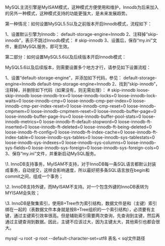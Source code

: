 MySQL主流引擎是MyISAM模式，这种模式方便使用和维护，Innodb为后来加入的另外一种模式，这种模式支持的功能更强大，是未来发展趋势。 



第一种情况：如何设置MySQL5.5以及之前版本开启Innodb模式，流程如下：

1、设置默认引擎为Innodb：
default-storage-engine=Innodb
2、注释掉“skip-innodb”，表示不跳过Innodb模式：
\# skip-innodb
3、设置后，保存“my.ini”文件，重启MySQL服务，即可生效。

第二部分：如何设置MySQL5.6以及后续版本开启Innodb模式：

MySQL5.6以及后续版本，则需要设置多个地方才行，请参见如下设置流程：

1、设置“default-storage-engine”，并添加如下代码，参见：
default-storage-engine=Innodb
default-tmp-storage-engine=Innodb
2、找到“skip-innodb”，注释掉，并删除如下代码（如果没有，则无需处理）：
\# skip-innodb
loose-skip-innodb
loose-innodb-trx=0
loose-innodb-locks=0
loose-innodb-lock-waits=0
loose-innodb-cmp=0
loose-innodb-cmp-per-index=0
loose-innodb-cmp-per-index-reset=0
loose-innodb-cmp-reset=0
loose-innodb-cmpmem=0
loose-innodb-cmpmem-reset=0
loose-innodb-buffer-page=0
loose-innodb-buffer-page-lru=0
loose-innodb-buffer-pool-stats=0
loose-innodb-metrics=0
loose-innodb-ft-default-stopword=0
loose-innodb-ft-inserted=0
loose-innodb-ft-deleted=0
loose-innodb-ft-being-deleted=0
loose-innodb-ft-config=0
loose-innodb-ft-index-cache=0
loose-innodb-ft-index-table=0
loose-innodb-sys-tables=0
loose-innodb-sys-tablestats=0
loose-innodb-sys-indexes=0
loose-innodb-sys-columns=0
loose-innodb-sys-fields=0
loose-innodb-sys-foreign=0
loose-innodb-sys-foreign-cols=0
3、保存“my.ini”文件，并重新启动MySQL服务。



\1. InnoDB支持事务，MyISAM不支持，对于InnoDB每一条SQL语言都默认封装成事务，自动提交，这样会影响速度，所以最好把多条SQL语言放在begin和commit之间，组成一个事务； 

\2. InnoDB支持外键，而MyISAM不支持。对一个包含外键的InnoDB表转为MYISAM会失败； 

\3. InnoDB是聚集索引，使用B+Tree作为索引结构，数据文件是和（主键）索引绑在一起的（表数据文件本身就是按B+Tree组织的一个索引结构），必须要有主键，通过主键索引效率很高。但是辅助索引需要两次查询，先查询到主键，然后再通过主键查询到数据。因此，主键不应该过大，因为主键太大，其他索引也都会很大。



mysql -u root -p root --default-character-set=utf8  表名 < sql文件路径 